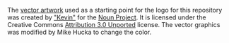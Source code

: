 The [vector artwork](https://thenounproject.com/search/?q=733265&i=733265) used as a starting point for the logo for this repository was created by ["Kevin"](https://thenounproject.com/kevn/) for the [Noun Project](https://thenounproject.com).  It is licensed under the Creative Commons [Attribution 3.0 Unported](https://creativecommons.org/licenses/by/3.0/deed.en) license.  The vector graphics was modified by Mike Hucka to change the color.
